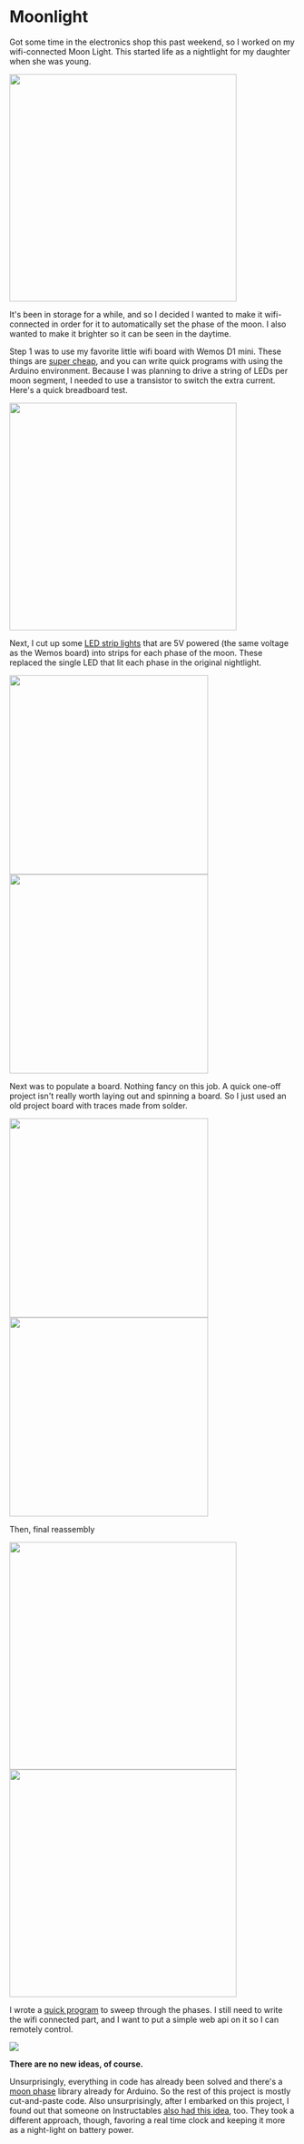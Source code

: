 # Moonlight

Got some time in the electronics shop this past weekend, so I worked on my wifi-connected Moon Light. This started life as a nightlight for my daughter when she was young.

<img src="https://cdn.zappy.app/f3b2f2df8dd4d5ebd1dbe57d7378a53a.png" width="400">

It's been in storage for a while, and so I decided I wanted to make it wifi-connected in order for it to automatically set the phase of the moon. I also wanted to make it brighter so it can be seen in the daytime. 

Step 1 was to use my favorite little wifi board with Wemos D1 mini. These things are [super cheap](https://www.amazon.com/Organizer-ESP8266-Internet-Development-Compatible/dp/B081PX9YFV), and you can write quick programs with using the Arduino environment. Because I was planning to drive a string of LEDs per moon segment, I needed to use a transistor to switch the extra current. Here's a quick breadboard test.

<img src="https://cdn.zappy.app/c4f5035c910a8b6c0bbeffeda61ce23f.jpeg" width="400">

Next, I cut up some [LED strip lights](https://www.amazon.com/gp/product/B07SN3M8VW) that are 5V powered (the same voltage as the Wemos board) into strips for each phase of the moon. These replaced the single LED that lit each phase in the original nightlight.

<img src="https://cdn.zappy.app/2dbff8f3bb4d0968bb82710a51eda9f4.jpeg" width="350"><img src="https://cdn.zappy.app/5b11b988c91e33908bc003ed8d63afaf.jpeg" width="350">

Next was to populate a board. Nothing fancy on this job. A quick one-off project isn't really worth laying out and spinning a board. So I just used an old project board with traces made from solder.

<img src="https://cdn.zappy.app/a751c72ff9f99ccded1669ae34d663dc.jpeg" width="350"><img src="https://cdn.zappy.app/0e4fedb29f6fcadf4e5065c54e60c37f.jpeg" width="350">

Then, final reassembly

<img src="https://cdn.zappy.app/7c72ed0e6cd24bacf0d791397594534f.jpeg" width="400"><img src="https://cdn.zappy.app/bb37c7279700b9967f8316f76af937b3.jpeg" width="400">

I wrote a [quick program](https://github.com/dgaff/moonlight/blob/main/moonlight.ino) to sweep through the phases. I still need to write the wifi connected part, and I want to put a simple web api on it so I can remotely control. 

![](moonlight.gif)

**There are no new ideas, of course.**

Unsurprisingly, everything in code has already been solved and there's a [moon phase](https://www.arduino.cc/reference/en/libraries/moonphase/) library already for Arduino. So the rest of this project is mostly cut-and-paste code. Also unsurprisingly, after I embarked on this project, I found out that someone on Instructables [also had this idea](https://www.instructables.com/Arduino-Controlled-Model-Moon-synchronizes-phase-c/), too. They took a different approach, though, favoring a real time clock and keeping it more as a night-light on battery power.

